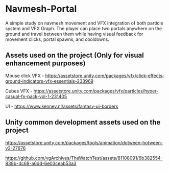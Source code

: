 # Navmesh-Portal

A simple study on navmesh movement and VFX integration of both particle system and VFX Graph. The player can place two portals anywhere on the ground and travel between them while having visual feedback for movement clicks, portal spawns, and cooldowns.

## Assets used on the project (Only for visual enhancement purposes)

Mouse click VFX - https://assetstore.unity.com/packages/vfx/click-effects-ground-indicators-vfx-essentials-233969

Cubes VFX - https://assetstore.unity.com/packages/vfx/particles/hyper-casual-fx-pack-vol-1-231405

UI - https://www.kenney.nl/assets/fantasy-ui-borders

## Unity common development assets used on the project

https://assetstore.unity.com/packages/tools/animation/dotween-hotween-v2-27676


https://github.com/vgArchives/TheWatchTest/assets/81108091/6b382554-839b-4c68-a6dd-6e03ceab53a3

